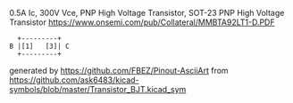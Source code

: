 0.5A Ic, 300V Vce, PNP High Voltage Transistor, SOT-23
PNP High Voltage Transistor
https://www.onsemi.com/pub/Collateral/MMBTA92LT1-D.PDF


	  +---------+
	B |[1]   [3]| C
	  +---------+


generated by https://github.com/FBEZ/Pinout-AsciiArt from https://github.com/ask6483/kicad-symbols/blob/master/Transistor_BJT.kicad_sym